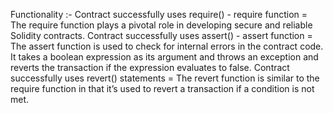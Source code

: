 Functionality :-
Contract successfully uses require() - require function = The require function plays a pivotal role in developing secure and reliable Solidity contracts. 
Contract successfully uses assert() - assert function = The assert function is used to check for internal errors in the contract code. It takes a boolean expression as its argument and throws an exception and reverts the transaction if the expression evaluates to false.
Contract successfully uses revert() statements = The revert function is similar to the require function in that it’s used to revert a transaction if a condition is not met.

